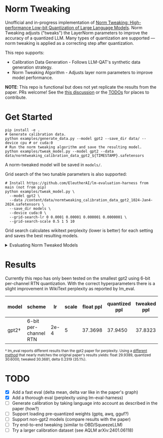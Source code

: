 # Norm Tweaking

Unofficial and in-progress implementation of [Norm Tweaking: High-performance Low-bit Quantization of Large Language Models](https://arxiv.org/abs/2309.02784). Norm Tweaking adjusts ("tweaks") the LayerNorm parameters to improve the accuracy of a quantized LLM. Many types of quantization are supported &mdash; norm tweaking is applied as a correcting step after quantization.

This repo supports:

- Calibration Data Generation - Follows LLM-QAT's synthetic data generation strategy.
- Norm Tweaking Algorithm - Adjusts layer norm parameters to improve model performance.

**NOTE**: This repo is functional but does not yet replicate the results from the paper. PRs welcome! See the [this discussion](https://github.com/smpanaro/norm-tweaking/discussions/1) or the [TODOs](#todo) for places to contribute.

# Get Started
```shell
pip install -e .
# Generate calibration data.
python examples/generate_data.py --model gpt2 --save_dir data/ --device cpu # or cuda:0
# Run the norm tweaking algorithm and save the resulting model.
python examples/tweak_model.py --model gpt2 --data data/normtweaking_calibration_data_gpt2_${TIMESTAMP}.safetensors
```
A norm-tweaked model will be saved in `models/`.

Grid search of the two tunable parameters is also supported:
```shell
# Install https://github.com/EleutherAI/lm-evaluation-harness from main (not from pip)
python examples/tweak_model.py \
  --model gpt2 \
  --data /content/data/normtweaking_calibration_data_gpt2_1024-Jan4-2024.safetensors \
  --save_dir models \
  --device cuda:0 \
  --grid-search-lr 0 0.0001 0.00001 0.000001 0.0000001 \
  --grid-search-scale 0.5 1 5 10
```
Grid search calculates wikitext perplexity (lower is better) for each setting and saves the best resulting models.

<details>
<summary>Evaluating Norm Tweaked Models</summary>
To evaluate a saved model again or on a different dataset, use lm_eval.

```shell
pip install lm-eval
lm_eval --model hf \
    --model_args pretrained=gpt2 \ # replace gpt2 with the path to your norm tweaked model
    --tasks wikitext \
    --device cuda:0 \
    --batch_size 8
```
</details>

# Results
Currently this repo has only been tested on the smallest gpt2 using 6-bit per-channel RTN quantization. With the correct hyperparameters there is a slight improvement in WikiText perplexity as reported by lm_eval.

|model|scheme               |lr  |scale|float ppl|quantized ppl|tweaked ppl|delta recovered (%)|
|--   |--                   |--  |--   |--       |--           |--         |--                 |
|gpt2†|6-bit per-channel RTN|2e-4|5    |37.3698  |37.9450      |37.8323    |0.1127 (19.5%)     |

<sub>† lm_eval reports different results than the gpt2 paper for perplexity. Using a [different method](https://huggingface.co/docs/transformers/perplexity) that nearly matches the original paper's results yields: float 29.9389, quantized 30.6000, tweaked 30.3681, delta 0.2319 (35.1%).</sub>

# TODO
- [x] Add a fast eval (delta mean, delta var like in the paper's graph)
- [x] Add a thorough eval (perplexity using lm-eval-harness)
- [ ] Generate calibration by taking language into account as described in the paper (how?)
- [ ] Support loading pre-quantized weights (gptq, awq, gguf?)
- [ ] Support non-gpt2 models (compare results with the paper)
- [ ] Try end-to-end tweaking (similar to OBD/SqueezeLLM)
- [ ] Try a larger calibration dataset (see AQLM arXiv:2401.06118)
